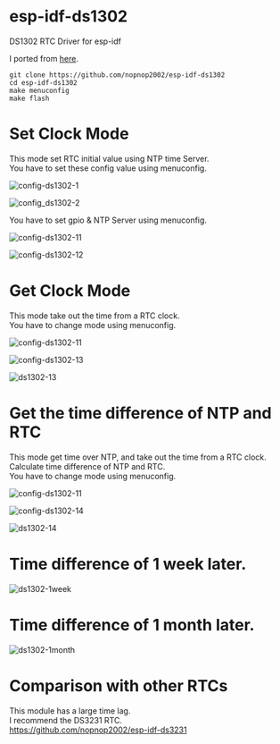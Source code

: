 # esp-idf-ds1302
DS1302 RTC Driver for esp-idf

I ported from [here](https://github.com/Erriez/ErriezDS1302/tree/master/src).   

```
git clone https://github.com/nopnop2002/esp-idf-ds1302
cd esp-idf-ds1302
make menuconfig
make flash
```


# Set Clock Mode   

This mode set RTC initial value using NTP time Server.   
You have to set these config value using menuconfig.   

![config-ds1302-1](https://user-images.githubusercontent.com/6020549/59513345-a3568980-8ef5-11e9-85c8-4ed1744d73e1.jpg)

![config_ds1302-2](https://user-images.githubusercontent.com/6020549/59513344-a3568980-8ef5-11e9-9e91-79d73f91a3dc.jpg)

You have to set gpio & NTP Server using menuconfig.   

![config-ds1302-11](https://user-images.githubusercontent.com/6020549/59513485-e3b60780-8ef5-11e9-9d77-aee1cb9d40dd.jpg)

![config-ds1302-12](https://user-images.githubusercontent.com/6020549/59513496-e9135200-8ef5-11e9-9f03-2ad96fc7c1c9.jpg)


# Get Clock Mode   

This mode take out the time from a RTC clock.   
You have to change mode using menuconfig.   

![config-ds1302-11](https://user-images.githubusercontent.com/6020549/59513485-e3b60780-8ef5-11e9-9d77-aee1cb9d40dd.jpg)

![config-ds1302-13](https://user-images.githubusercontent.com/6020549/59514431-ca15bf80-8ef7-11e9-9b59-ff4b5510ec0f.jpg)

![ds1302-13](https://user-images.githubusercontent.com/6020549/59513594-1fe96800-8ef6-11e9-9b53-a2d2626d784f.jpg)


# Get the time difference of NTP and RTC   

This mode get time over NTP, and take out the time from a RTC clock.   
Calculate time difference of NTP and RTC.   
You have to change mode using menuconfig.   

![config-ds1302-11](https://user-images.githubusercontent.com/6020549/59513485-e3b60780-8ef5-11e9-9d77-aee1cb9d40dd.jpg)

![config-ds1302-14](https://user-images.githubusercontent.com/6020549/59556587-9de56600-8fff-11e9-8a02-69eacd675ad8.jpg)

![ds1302-14](https://user-images.githubusercontent.com/6020549/59556737-b2772d80-9002-11e9-921e-4a794605dd86.jpg)

# Time difference of 1 week later.   

![ds1302-1week](https://user-images.githubusercontent.com/6020549/59961747-e082d300-9516-11e9-87ea-dba01d00e3be.jpg)

# Time difference of 1 month later.   

![ds1302-1month](https://user-images.githubusercontent.com/6020549/61292629-b74f1d00-a80c-11e9-940a-51bd0aeef1d4.jpg)

# Comparison with other RTCs
This module has a large time lag.   
I recommend the DS3231 RTC.   
https://github.com/nopnop2002/esp-idf-ds3231

